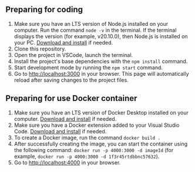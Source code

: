 ## Preparing for coding

1. Make sure you have an LTS version of Node.js installed on your computer. Run the command `node -v` in the terminal. If the terminal displays the version (for example, v20.10.0), then Node.js is installed on your PC. [Download and install](https://nodejs.org/en/) if needed.
2. Clone this repository.
3. Open the project in VSCode, launch the terminal.
4. Install the project's base dependencies with the `npm install` command.
5. Start development mode by running the `npm start` command.
6. Go to [http://localhost:3000](http://localhost:3000) in your browser. This
   page will automatically reload after saving changes to the project files.

## Preparing for use Docker container

1. Make sure you have an LTS version of Docker Desktop installed on your computer. [Download and install](https://www.docker.com/products/docker-desktop/) if needed.
2. Make sure you have a Docker extension added to your Visual Studio Code. [Download and install](https://marketplace.visualstudio.com/items?itemName=ms-azuretools.vscode-docker) if needed.
3. To create a Docker image, run the command `docker build .`
4. After successfully creating the image, you can start the container using the following command: `docker run -p 4000:3000 -d imageId` (for example, `docker run -p 4000:3000 -d 1f3r45rtdbbnc57632`).
5. Go to [http://localhost:4000](http://localhost:4000) in your browser.
